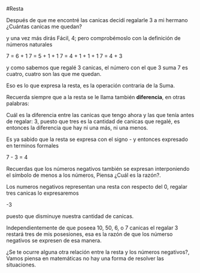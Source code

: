 #Resta

Después de que me encontré las canicas decidí regalarle 3 a mi hermano ¿Cuántas canicas me quedan?

y una vez más dirás Fácil, 4; pero comprobémoslo con la definición de números naturales


7 = 6 + 1
7 = 5 + 1 + 1
7 = 4 + 1 + 1 + 1
7 = 4 + 3

y como sabemos que regalé 3 canicas, el número con el que 3 suma 7 es cuatro, cuatro son las que me quedan. 

Eso es lo que expresa la resta, es la operación contraria de la Suma.

Recuerda siempre que a la resta se le llama también **diferencia**, en otras palabras:

Cuál es la diferencia entre las canicas que tengo ahora y las que tenía antes de regalar: 3, puesto que tres es la cantidad de canicas que regalé, es entonces la diferencia que hay ni una más, ni una menos.

Es ya sabido que la resta se expresa con el signo - y entonces expresado en terminos formales


7 - 3 = 4

Recuerdas que los números negativos también se expresan interponiendo el símbolo de menos a los números, Piensa ¿Cuál es la razón?.

Los numeros negativos representan una resta con respecto del 0, regalar tres canicas lo expresaremos 

-3

puesto que disminuye nuestra cantidad de canicas.

Independientemente de que poseea 10, 50, 6, o 7 canicas el regalar 3 restará tres de mis posesiones, esa es la razón de que los númerso negativos se expresen de esa manera.

¿Se te ocurre alguna otra relación entre la resta y los números negativos?, Vamos piensa en matemáticas no hay una forma de resolver las situaciones.

